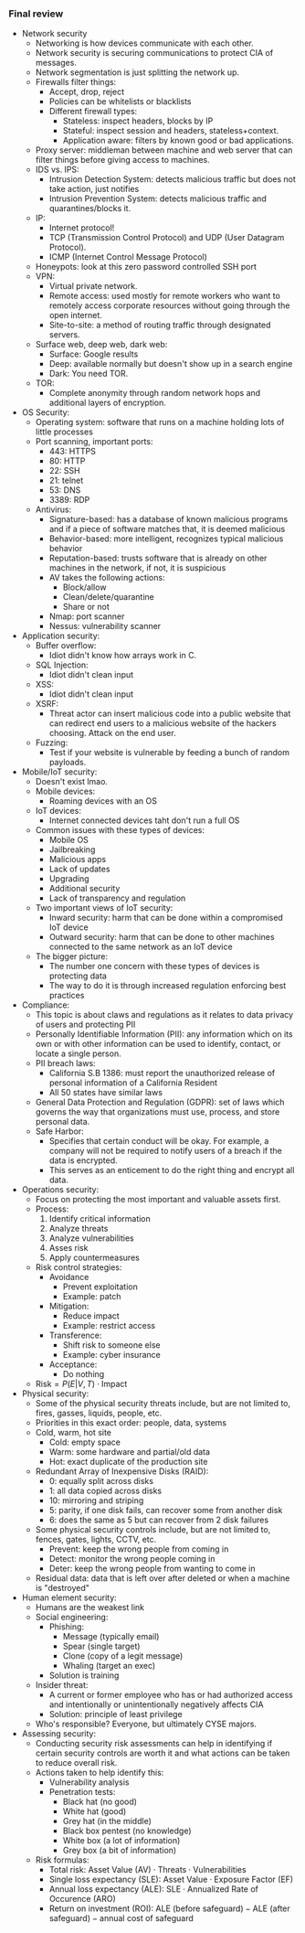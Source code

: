 ### Final review
- Network security
	- Networking is how devices communicate with each other.
	- Network security is securing communications to protect CIA of messages.
	- Network segmentation is just splitting the network up.
	- Firewalls filter things:
		- Accept, drop, reject
		- Policies can be whitelists or blacklists
		- Different firewall types:
			- Stateless: inspect headers, blocks by IP
			- Stateful: inspect session and headers, stateless+context.
			- Application aware: filters by known good or bad applications.
	- Proxy server: middleman between machine and web server that can filter things before giving access to machines.
	- IDS vs. IPS:
		- Intrusion Detection System: detects malicious traffic but does not take action, just notifies
		- Intrusion Prevention System: detects malicious traffic and quarantines/blocks it.
	- IP:
		- Internet protocol!
		- TCP (Transmission Control Protocol) and UDP (User Datagram Protocol).
		- ICMP (Internet Control Message Protocol)
	- Honeypots: look at this zero password controlled SSH port
	- VPN:
		- Virtual private network.
		- Remote access: used mostly for remote workers who want to remotely access corporate resources without going through the open internet. 
		- Site-to-site: a method of routing traffic through designated servers.
	- Surface web, deep web, dark web:
		- Surface: Google results
		- Deep: available normally but doesn't show up in a search engine
		- Dark: You need TOR.
	- TOR:
		- Complete anonymity through random network hops and additional layers of encryption.
- OS Security:
	- Operating system: software that runs on a machine holding lots of little processes
	- Port scanning, important ports:
		- 443: HTTPS
		- 80: HTTP
		- 22: SSH
		- 21: telnet
		- 53: DNS
		- 3389: RDP
	- Antivirus:
		- Signature-based: has a database of known malicious programs and if a piece of software matches that, it is deemed malicious
		- Behavior-based: more intelligent, recognizes typical malicious behavior
		- Reputation-based: trusts software that is already on other machines in the network, if not, it is suspicious
		- AV takes the following actions:
			- Block/allow
			- Clean/delete/quarantine
			- Share or not
		- Nmap: port scanner
		- Nessus: vulnerability scanner
- Application security:
	- Buffer overflow:
		- Idiot didn't know how arrays work in C.
	- SQL Injection:
		- Idiot didn't clean input
	- XSS:
		- Idiot didn't clean input
	- XSRF:
		- Threat actor can insert malicious code into a public website that can redirect end users to a malicious website of the hackers choosing. Attack on the end user.
	- Fuzzing:
		- Test if your website is vulnerable by feeding a bunch of random payloads.
- Mobile/IoT security:
	- Doesn't exist lmao.
	- Mobile devices:
		- Roaming devices with an OS
	- IoT devices:
		- Internet connected devices taht don't run a full OS
	- Common issues with these types of devices:
		- Mobile OS
		- Jailbreaking
		- Malicious apps
		- Lack of updates
		- Upgrading
		- Additional security
		- Lack of transparency and regulation
	- Two important views of IoT security:
		- Inward security: harm that can be done within a compromised IoT device
		- Outward security: harm that can be done to other machines connected to the same network as an IoT device
	- The bigger picture:
		- The number one concern with these types of devices is protecting data
		- The way to do it is through increased regulation enforcing best practices
- Compliance:
	- This topic is about claws and regulations as it relates to data privacy of users and protecting PII
	- Personally Identifiable Information (PII): any information which on its own or with other information can be used to identify, contact, or locate a single person.
	- PII breach laws:
		- California S.B 1386: must report the unauthorized release of personal information of a California Resident
		- All 50 states have similar laws
	- General Data Protection and Regulation (GDPR): set of laws which governs the way that organizations must use, process, and store personal data. 
	- Safe Harbor: 
		- Specifies that certain conduct will be okay. For example, a company will not be required to notify users of a breach if the data is encrypted. 
		- This serves as an enticement to do the right thing and encrypt all data.
- Operations security:
	- Focus on protecting the most important and valuable assets first.
	- Process:
		1. Identify critical information
		2. Analyze threats
		3. Analyze vulnerabilities
		4. Asses risk
		5. Apply countermeasures
	- Risk control strategies:
		- Avoidance
			- Prevent exploitation
			- Example: patch
		- Mitigation:
			- Reduce impact
			- Example: restrict access
		- Transference:
			- Shift risk to someone else
			- Example: cyber insurance
		- Acceptance:
			- Do nothing
	- $\text{Risk}=P(E|V,T)\cdot\text{Impact}$
- Physical security:
	- Some of the physical security threats include, but are not limited to, fires, gasses, liquids, people, etc.
	- Priorities in this exact order: people, data, systems
	- Cold, warm, hot site
		- Cold: empty space
		- Warm: some hardware and partial/old data
		- Hot: exact duplicate of the production site
	- Redundant Array of Inexpensive Disks (RAID):
		- 0: equally split across disks
		- 1: all data copied across disks
		- 10: mirroring and striping
		- 5: parity, if one disk fails, can recover some from another disk
		- 6: does the same as 5 but can recover from 2 disk failures
	- Some physical security controls include, but are not limited to, fences, gates, lights, CCTV, etc.
		- Prevent: keep the wrong people from coming in
		- Detect: monitor the wrong people coming in
		- Deter: keep the wrong people from wanting to come in
	- Residual data: data that is left over after deleted or when a machine is "destroyed"
- Human element security:
	- Humans are the weakest link
	- Social engineering:
		- Phishing:
			- Message (typically email)
			- Spear (single target)
			- Clone (copy of a legit message)
			- Whaling (target an exec)
		- Solution is training
	- Insider threat:
		- A current or former employee who has or had authorized access and intentionally or unintentionally negatively affects CIA
		- Solution: principle of least privilege
	- Who's responsible? Everyone, but ultimately CYSE majors.
- Assessing security:
	- Conducting security risk assessments can help in identifying if certain security controls are worth it and what actions can be taken to reduce overall risk.
	- Actions taken to help identify this:
		- Vulnerability analysis
		- Penetration tests:
			- Black hat (no good)
			- White hat (good)
			- Grey hat (in the middle)
			- Black box pentest (no knowledge)
			- White box (a lot of information)
			- Grey box (a bit of information)
	- Risk formulas:
		- Total risk: $\text{Asset Value (AV)}\cdot\text{Threats}\cdot\text{Vulnerabilities}$
		- Single loss expectancy (SLE): $\text{Asset Value}\cdot\text{Exposure Factor (EF)}$
		- Annual loss expectancy (ALE): $\text{SLE}\cdot\text{Annualized Rate of Occurence (ARO)}$
		- Return on investment (ROI): $\text{ALE (before safeguard)}-\text{ALE (after safeguard)}-\text{annual cost of safeguard}$